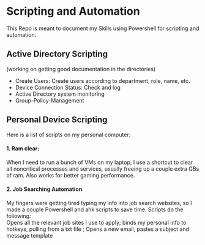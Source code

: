 # Scripting and Automation

This Repo is meant to document my Skills using Powershell for scripting and automation.

## Active Directory Scripting
(working on getting good documentation in the directories)
- Create Users: Create users according to department, role, name, etc.
- Device Connection Status: Check and log 
- Active Directory system monitoring
- Group-Policy-Management

## Personal Device Scripting
Here is a list of scripts on my personal computer:
<br/>
#### 1. Ram clear: 
When I need to run a bunch of VMs on my laptop, I use a shortcut to clear all noncritical processes and services, usually freeing up a couple extra GBs of ram.
Also works for better gaming performance.


#### 2. Job Searching Automation
My fingers were getting tired typing my info into job search websites, so I made a couple Powershell and ahk scripts to save time. Scripts do the following:
<br/>
Opens all the relevant job sites I use to apply; binds my personal info to hotkeys, pulling from a txt file ; Opens a new email, pastes a subject and message template
